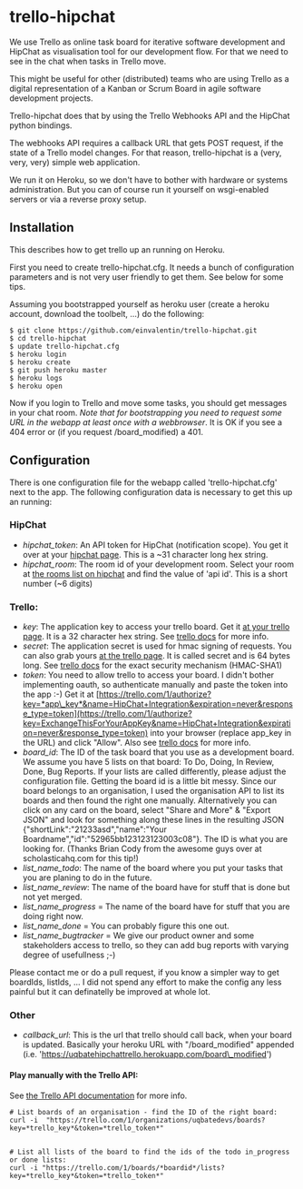 trello-hipchat
==============
We use Trello as online task board for iterative software development
and HipChat as visualisation tool for our development flow. For that
we need to see in the chat when tasks in Trello move.

This might be useful for other (distributed) teams who are using Trello
as a digital representation of a Kanban or Scrum Board in agile software
development projects.

Trello-hipchat does that by using the Trello Webhooks API and the HipChat
python bindings.

The webhooks API requires a callback URL that gets POST request, if the
state of a Trello model changes. For that reason, trello-hipchat is a
(very, very, very) simple web application.

We run it on Heroku, so we don't have to bother with hardware or systems
administration. But you can of course run it yourself on wsgi-enabled
servers or via a reverse proxy setup.

## Installation
This describes how to get trello up an running on Heroku.

First you need to create trello-hipchat.cfg. It needs a bunch of
configuration parameters and is not very user friendly to get them. See
below for some tips.

Assuming you bootstrapped yourself as heroku user (create a heroku account, download the toolbelt, ...) do the following:

    $ git clone https://github.com/einvalentin/trello-hipchat.git
    $ cd trello-hipchat
    $ update trello-hipchat.cfg
    $ heroku login
    $ heroku create
    $ git push heroku master
    $ heroku logs
    $ heroku open

Now if you login to Trello and move some tasks, you should get messages
in your chat room. *Note that for bootstrapping you need to request some
URL in the webapp at least once with a webbrowser*. It is OK if you
see a 404 error or (if you request /board_modified) a 401.

## Configuration
There is one configuration file for the webapp called 'trello-hipchat.cfg' next to the app.
The following configuration data is necessary to get this up an running:

### HipChat
* *hipchat_token*: An API token for HipChat (notification scope). You get it over at your [hipchat page](https://www.hipchat.com/admin/api). This is a ~31 character long hex string.
* *hipchat_room*: The room id of your development room. Select your room at [the rooms list on hipchat](https://uqbatedevs.hipchat.com/admin/rooms) and find the value of 'api id'. This is a short number (~6 digits)

### Trello:
* *key*: The application key to access your trello board. Get it [at your trello page](https://trello.com/1/appKey/generate). It is a 32 character hex string. See [trello docs](https://trello.com/docs/gettingstarted/#application-key) for more info.
* *secret*: The application secret is used for hmac signing of requests. You can also grab yours [at the trello page](https://trello.com/1/appKey/generate). It is called secret and is 64 bytes long. See [trello docs](https://trello.com/docs/gettingstarted/webhooks.html#triggering-webhooks) for the exact security mechanism (HMAC-SHA1)
* *token*: You need to allow trello to access your board. I didn't bother implementing oauth, so authenticate manually and paste the token into the app :-) Get it at [https://trello.com/1/authorize?key=*app\_key*&name=HipChat+Integration&expiration=never&response_type=token](https://trello.com/1/authorize?key=ExchangeThisForYourAppKey&name=HipChat+Integration&expiration=never&response_type=token) into your browser (replace app_key in the URL) and click "Allow". Also see [trello docs](https://trello.com/docs/api/token/) for more info.
* *board_id*: The ID of the task board that you use as a development board. We assume you have 5 lists on that board: To Do, Doing, In Review, Done, Bug Reports. If your lists are called differently, please adjust the configuration file. Getting the board id is a little bit messy. Since our board belongs to an organisation, I used the organisation API to list its boards and then found the right one manually. Alternatively you can click on any card on the board, select "Share and More" & "Export JSON" and look for something along these lines in the resulting JSON {"shortLink":"21233asd","name":"Your Boardname","id":"52965bb123123123003c08"}. The ID is what you are looking for. (Thanks Brian Cody from the awesome guys over at scholasticahq.com for this tip!)
* *list_name_todo*: The name of the board where you put your tasks that you are planing to do in the future.
* *list_name_review*: The name of the board have for stuff that is done but not yet merged.
* *list_name_progress* = The name of the board have for stuff that you are doing right now.
* *list_name_done* = You can probably figure this one out.
* *list_name_bugtracker* = We give our product owner and some stakeholders access to trello, so they can add bug reports with varying degree of usefullness ;-)

Please contact me or do a pull request, if you know a simpler way to get boardIds, listIds, ... I did
not spend any effort to make the config any less painful but it can definatelly be improved at whole lot.

### Other
* *callback_url*: This is the url that trello should call back, when your board is updated. Basically your heroku URL with "/board\_modified" appended (i.e. 'https://uqbatehipchattrello.herokuapp.com/board\_modified')

#### Play manually with the Trello API:
See [the Trello API documentation](https://trello.com/docs/api/index.html) for more info.

    # List boards of an organisation - find the ID of the right board:
    curl -i  "https://trello.com/1/organizations/uqbatedevs/boards?key=*trello_key*&token=*trello_token*"


    # List all lists of the board to find the ids of the todo in_progress or done lists:
    curl -i "https://trello.com/1/boards/*boardid*/lists?key=*trello_key*&token=*trello_token*"
